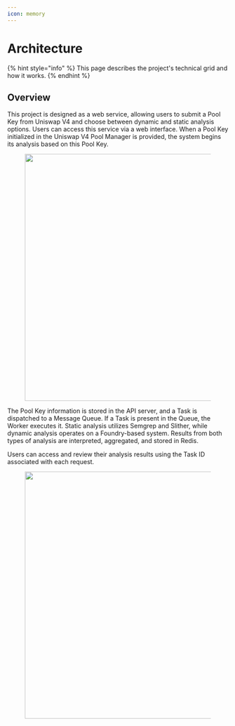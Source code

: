 ```yaml
---
icon: memory
---
```


# Architecture

{% hint style="info" %}
This page describes the project's technical grid and how it works.
{% endhint %}



## Overview

This project is designed as a web service, allowing users to submit a Pool Key from Uniswap V4 and choose between dynamic and static analysis options. Users can access this service via a web interface. When a Pool Key initialized in the Uniswap V4 Pool Manager is provided, the system begins its analysis based on this Pool Key.

<figure><img src="../.gitbook/assets/master_page_m – PF - 2 (2).png" alt="" width="563"><figcaption></figcaption></figure>

The Pool Key information is stored in the API server, and a Task is dispatched to a Message Queue. If a Task is present in the Queue, the Worker executes it. Static analysis utilizes Semgrep and Slither, while dynamic analysis operates on a Foundry-based system. Results from both types of analysis are interpreted, aggregated, and stored in Redis.

Users can access and review their analysis results using the Task ID associated with each request.

<figure><img src="../.gitbook/assets/master_page_m – PF - 3 (1).png" alt="" width="563"><figcaption></figcaption></figure>















